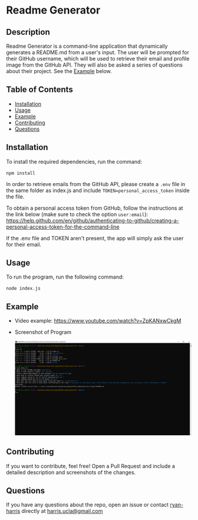 # Readme Generator

## Description

Readme Generator is a command-line application that dynamically generates a README.md from a user's input. The user will be prompted for their GitHub username, which will be used to retrieve their email and profile image from the GitHub API. They will also be asked a series of questions about their project. See the [Example](#example) below.

## Table of Contents

- [Installation](#installation)
- [Usage](#usage)
- [Example](#example)
- [Contributing](#contributing)
- [Questions](#questions)

## Installation

To install the required dependencies, run the command:

```
npm install
```

In order to retrieve emails from the GitHub API, please create a `.env` file in the same folder as index.js and include `TOKEN=personal_access_token` inside the file.

To obtain a personal access token from GitHub, follow the instructions at the link below (make sure to check the option `user:email`): https://help.github.com/en/github/authenticating-to-github/creating-a-personal-access-token-for-the-command-line

If the .env file and TOKEN aren't present, the app will simply ask the user for their email.

## Usage

To run the program, run the following command:

```
node index.js
```

## Example

- Video example: https://www.youtube.com/watch?v=ZpKANxwCkgM
- Screenshot of Program

  ![Screenshot](images/screenshot.png)

## Contributing

If you want to contribute, feel free! Open a Pull Request and include a detailed description and screenshots of the changes.

## Questions

If you have any questions about the repo, open an issue or contact [ryan-harris](https://github.com/ryan-harris) directly at harris.ucla@gmail.com
